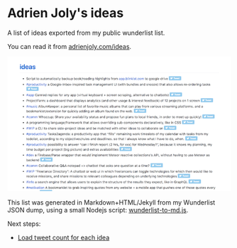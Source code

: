 # Adrien Joly's ideas

A list of ideas exported from my public wunderlist list.

You can read it from [adrienjoly.com/ideas](https://adrienjoly.com/ideas).

![](docs/ideas-screenshot-small.png)

This list was generated in Markdown+HTML/Jekyll from my Wunderlist JSON dump, using a small Nodejs script: [wunderlist-to-md.js](wunderlist-to-md.js).

Next steps:

- [Load tweet count for each idea](https://github.com/adrienjoly/ideas/issues/1)
